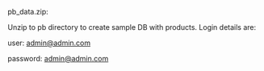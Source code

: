 pb_data.zip:

Unzip to pb directory to create sample DB with products.  Login details are:

user: admin@admin.com

password: admin@admin.com